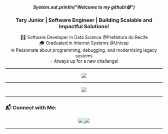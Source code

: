 <!-- <img width=100% src="https://capsule-render.vercel.app/api?type=waving&color=f89820&height=120&section=header"/> -->

<h5 align="center">System.out.println("Welcome to my github!😆")</h5>

<h3 align="center">Tary Junior | Software Engineer | Building Scalable and Impactful Solutions!</h3>

<p align="center">
  👨‍💻 Software Developer in Data Science @Prefeitura do Recife<br>
  🎓 Graduated in Internet Systems @Unicap<br>
  🌐 Passionate about programming, debugging, and modernizing legacy systems<br>
  💡 Always up for a new challenge!  
</p>

---


<p align="center">
  <a href="https://skillicons.dev">
    <img src="https://skillicons.dev/icons?i=java,python,spring,flask,maven,hibernate,ubuntu,docker,aws,mysql,postgresql,mongodb,sklearn,tensorflow,pytorch" />
  </a>
</p>

---

<p align="center">
  <a href="https://www.hackerrank.com/profile/tary_junior47">
    <img src="https://img.shields.io/badge/-HackerRank-2EC866?style=for-the-badge&logo=HackerRank&logoColor=white" />
  </a>
</p>

---

### 📬 Connect with Me:
<p align="center">
  <a href="https://www.linkedin.com/in/tary-nascimento-r-junior/">
    <img src="https://img.shields.io/badge/-LinkedIn-f89820?style=for-the-badge&logo=Linkedin&logoColor=white" />
  </a>
  <a href="mailto:tary.junior47@gmail.com">
    <img src="https://img.shields.io/badge/-Gmail-f89820?style=for-the-badge&logo=Gmail&logoColor=white" />
  </a>
</p>

---

<!-- <img width=100% src="https://capsule-render.vercel.app/api?type=waving&color=f89820&height=120&section=footer"/> -->
